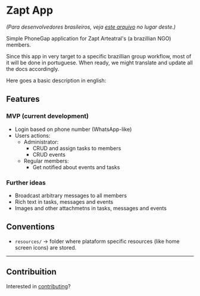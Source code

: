 Zapt App
========

_(Para desenvolvedores brasileiros, veja [este arquivo](README_pt-br.md) no lugar deste.)_

Simple PhoneGap application for Zapt Arteatral's (a brazillian NGO) members.

Since this app in very target to a specific brazillian group workflow, most of it will be done in portuguese.
When ready, we might translate and update all the docs accordingly.

Here goes a basic description in english:

## Features

### MVP (current development)

  * Login based on phone number (WhatsApp-like)
  * Users actions:
    * Administrator:
      * CRUD and assign tasks to members
      * CRUD events
    * Regular members:
      * Get notified about events and tasks

### Further ideas

  * Broadcast arbitrary messages to all members
  * Rich text in tasks, messages and events
  * Images and other attachmetns in tasks, messages and events

## Conventions

  * `resources/` → folder where plataform specific resources (like home screen icons) are stored.

---

## Contribuition
Interested in [contributing](CONTRIBUTING.md)?
